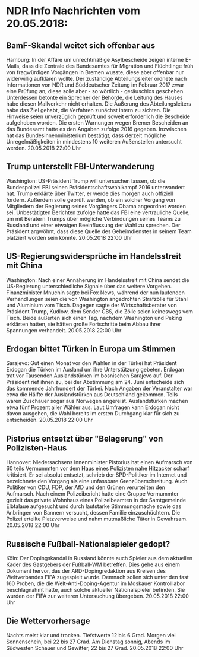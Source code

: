 # NDR Info Nachrichten vom 20.05.2018:


## BamF-Skandal weitet sich offenbar aus
Hamburg: In der Affäre um unrechtmäßige Asylbescheide zeigen interne E-Mails, dass die Zentrale des Bundesamtes für Migration und Flüchtlinge früh von fragwürdigen Vorgängen in Bremen wusste, diese aber offenbar nur widerwillig aufklären wollte. Der zuständige Abteilungsleiter ordnete nach Informationen von NDR und Süddeutscher Zeitung im Februar 2017 zwar eine Prüfung an, diese solle aber - so wörtlich - geräuschlos geschehen. Unterdessen betonte ein Sprecher der Behörde, die Leitung des Hauses habe diesen Mailverkehr nicht erhalten. Die Äußerung des Abteilungsleiters habe das Ziel gehabt, die Verfahren zunächst intern zu sichten. Die Hinweise seien unverzüglich geprüft und soweit erforderlich die Bescheide aufgehoben worden. Die ersten Warnungen wegen Bremer Bescheiden an das Bundesamt hatte es den Angaben zufolge 2016 gegeben. Inzwischen hat das Bundesinnenministerium bestätigt, dass derzeit mögliche Unregelmäßigkeiten in mindestens 10 weiteren Außenstellen untersucht werden. 20.05.2018 22:00 Uhr 

## Trump unterstellt FBI-Unterwanderung
Washington: US-Präsident Trump will untersuchen lassen, ob die Bundespolizei FBI seinen Präsidentschaftswahlkampf 2016 unterwandert hat. Trump erklärte über Twitter, er werde dies morgen auch offiziell fordern. Außerdem solle geprüft werden, ob ein solcher Vorgang von Mitgliedern der Regierung seines Vorgängers Obama angeordnet worden sei. Unbestätigten Berichten zufolge hatte das FBI eine vertrauliche Quelle, um mit Beratern Trumps über mögliche Verbindungen seines Teams zu Russland und einer etwaigen Beeinflussung der Wahl zu sprechen. Der Präsident argwöhnt, dass diese Quelle des Geheimdienstes in seinem Team platziert worden sein könnte. 20.05.2018 22:00 Uhr 

## US-Regierungswidersprüche im Handelsstreit mit China
Washington: Nach einer Annäherung im Handelsstreit mit China sendet die US-Regierung unterschiedliche Signale über das weitere Vorgehen. Finanzminister Mnuchin sagte bei Fox News, während der nun laufenden Verhandlungen seien die von Washington angedrohten Strafzölle für Stahl und Aluminium vom Tisch. Dagegen sagte der Wirtschaftsberater von Präsident Trump, Kudlow, dem Sender CBS, die Zölle seien keineswegs vom Tisch. Beide äußerten sich einen Tag, nachdem Washington und Peking erklärten hatten, sie hätten große Fortschritte beim Abbau ihrer Spannungen verhandelt. 20.05.2018 22:00 Uhr 

## Erdogan bittet Türken in Europa um Stimmen
Sarajevo: Gut einen Monat vor den Wahlen in der Türkei hat Präsident Erdogan die Türken im Ausland um ihre Unterstützung gebeten. Erdogan trat vor Tausenden Auslandstürken im bosnischen Sarajevo auf. Der Präsident rief ihnen zu, bei der Abstimmung am 24. Juni entscheide sich das kommende Jahrhundert der Türkei. Nach Angaben der Veranstalter war etwa die Hälfte der Auslandstürken aus Deutschland gekommen. Teils waren Zuschauer sogar aus Norwegen angereist. Auslandstürken machen etwa fünf Prozent aller Wähler aus. Laut Umfragen kann Erdogan nicht davon ausgehen, die Wahl bereits im ersten Durchgang klar für sich zu entscheiden. 20.05.2018 22:00 Uhr 

## Pistorius entsetzt über "Belagerung" von Polizisten-Haus
Hannover:					Niedersachsens Innenminister Pistorius hat einen Aufmarsch von 60 teils Vermummten vor dem Haus eines Polizisten nahe Hitzacker scharf kritisiert. Er sei absolut entsetzt, schrieb der SPD-Politiker im Internet und bezeichnete den Vorgang als eine unfassbare Grenzüberschreitung. Auch Politiker von CDU, FDP, der AfD und den Grünen verurteilten den Aufmarsch. Nach einem Polizeibericht hatte eine Gruppe Vermummter gezielt das private Wohnhaus eines Polizeibeamten in der Samtgemeinde Elbtalaue aufgesucht und durch lautstarke Stimmungsmache sowie das Anbringen von Bannern versucht, dessen Familie einzuschüchtern. Die Polizei erteilte Platzverweise und nahm mutmaßliche Täter in Gewahrsam. 20.05.2018 22:00 Uhr 

## Russische Fußball-Nationalspieler gedopt?
Köln: Der Dopingskandal in Russland könnte auch Spieler aus dem aktuellen Kader des Gastgebers der Fußball-WM betreffen. Dies gehe aus einem Dokument hervor, das der ARD-Dopingredaktion aus Kreisen des Weltverbandes FIFA zugespielt wurde. Demnach sollen sich unter den fast 160 Proben, die die Welt-Anti-Doping-Agentur im Moskauer Kontrolllabor beschlagnahmt hatte, auch solche aktueller Nationalspieler befinden. Sie wurden der FIFA zur weiteren Untersuchung übergeben. 20.05.2018 22:00 Uhr 

## Die Wettervorhersage
Nachts meist klar und trocken. Tiefstwerte 12 bis 6 Grad. Morgen viel Sonnenschein, bei 22 bis 27 Grad. Am Dienstag sonnig, Abends im Südwesten Schauer und Gewitter, 22 bis 27 Grad. 20.05.2018 22:00 Uhr 
